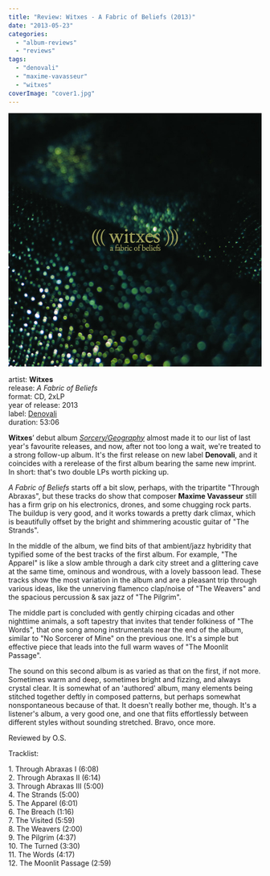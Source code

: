 ```yaml
---
title: "Review: Witxes - A Fabric of Beliefs (2013)"
date: "2013-05-23"
categories: 
  - "album-reviews"
  - "reviews"
tags: 
  - "denovali"
  - "maxime-vavasseur"
  - "witxes"
coverImage: "cover1.jpg"
---
```


[![](images/cover1.jpg)](http://www.eveningoflight.nl/wordpress/wp-content/uploads/2013/05/cover1.jpg)

artist: **Witxes**  
release: _A Fabric of Beliefs_  
format: CD, 2xLP  
year of release: 2013  
label: [Denovali](http://www.denovali.com/)  
duration: 53:06

**Witxes**’ debut album _[Sorcery/Geography](http://www.eveningoflight.nl/2012/06/25/review-witxes-sorcerygeography-2012/)_ almost made it to our list of last year's favourite releases, and now, after not too long a wait, we're treated to a strong follow-up album. It's the first release on new label **Denovali**, and it coincides with a rerelease of the first album bearing the same new imprint. In short: that's two double LPs worth picking up.

_A Fabric of Beliefs_ starts off a bit slow, perhaps, with the tripartite "Through Abraxas", but these tracks do show that composer **Maxime Vavasseur** still has a firm grip on his electronics, drones, and some chugging rock parts. The buildup is very good, and it works towards a pretty dark climax, which is beautifully offset by the bright and shimmering acoustic guitar of "The Strands".

In the middle of the album, we find bits of that ambient/jazz hybridity that typified some of the best tracks of the first album. For example, "The Apparel" is like a slow amble through a dark city street and a glittering cave at the same time, ominous and wondrous, with a lovely bassoon lead. These tracks show the most variation in the album and are a pleasant trip through various ideas, like the unnerving flamenco clap/noise of "The Weavers" and the spacious percussion & sax jazz of "The Pilgrim".

The middle part is concluded with gently chirping cicadas and other nighttime animals, a soft tapestry that invites that tender folkiness of "The Words", that one song among instrumentals near the end of the album, similar to "No Sorcerer of Mine" on the previous one. It's a simple but effective piece that leads into the full warm waves of "The Moonlit Passage".

The sound on this second album is as varied as that on the first, if not more. Sometimes warm and deep, sometimes bright and fizzing, and always crystal clear. It is somewhat of an 'authored' album, many elements being stitched together deftly in composed patterns, but perhaps somewhat nonspontaneous because of that. It doesn't really bother me, though. It's a listener's album, a very good one, and one that flits effortlessly between different styles without sounding stretched. Bravo, once more.

Reviewed by O.S.

Tracklist:

1\. Through Abraxas I (6:08)  
2\. Through Abraxas II (6:14)  
3\. Through Abraxas III (5:00)  
4\. The Strands (5:00)  
5\. The Apparel (6:01)  
6\. The Breach (1:16)  
7\. The Visited (5:59)  
8\. The Weavers (2:00)  
9\. The Pilgrim (4:37)  
10\. The Turned (3:30)  
11\. The Words (4:17)  
12\. The Moonlit Passage (2:59)
